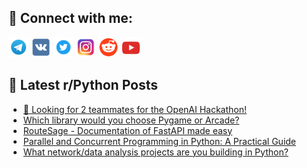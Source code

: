 ## 🔎 Connect with me:
[<img src="https://github.com/bullbesh/bullbesh/blob/main/images/Telegram.png" width="32" height="32" />](https://t.me/bullbesh)
[<img src="https://github.com/bullbesh/bullbesh/blob/main/images/VK.png" width="32" height="32" />](https://vk.com/bullbesh)
[<img src="https://github.com/bullbesh/bullbesh/blob/main/images/Twitter.png" width="32" height="32" />](https://twitter.com/bullbesh1)
[<img src="https://github.com/bullbesh/bullbesh/blob/main/images/Instagram.png" width="32" height="32" />](https://www.instagram.com/bullbesh)
[<img src="https://github.com/bullbesh/bullbesh/blob/main/images/Reddit.png" width="32" height="32" />](https://www.reddit.com/user/bullbesh)
[<img src="https://github.com/bullbesh/bullbesh/blob/main/images/YouTube.png" width="32" height="32" />](https://www.youtube.com/channel/UCtfjRs6uzgq5mfm8S06WTcg)

## 📕 Latest r/Python Posts
<!-- BLOG-POST-LIST:START -->
- [🚨 Looking for 2 teammates for the OpenAI Hackathon!](https://www.reddit.com/r/Python/comments/1knz04j/looking_for_2_teammates_for_the_openai_hackathon/)
- [Which library would you choose Pygame or Arcade?](https://www.reddit.com/r/Python/comments/1knwiyt/which_library_would_you_choose_pygame_or_arcade/)
- [RouteSage - Documentation of FastAPI made easy](https://www.reddit.com/r/Python/comments/1knw6ie/routesage_documentation_of_fastapi_made_easy/)
- [Parallel and Concurrent Programming in Python: A Practical Guide](https://www.reddit.com/r/Python/comments/1knvz1a/parallel_and_concurrent_programming_in_python_a/)
- [What network/data analysis projects are you building in Python?](https://www.reddit.com/r/Python/comments/1knvl0u/what_networkdata_analysis_projects_are_you/)
<!-- BLOG-POST-LIST:END -->
